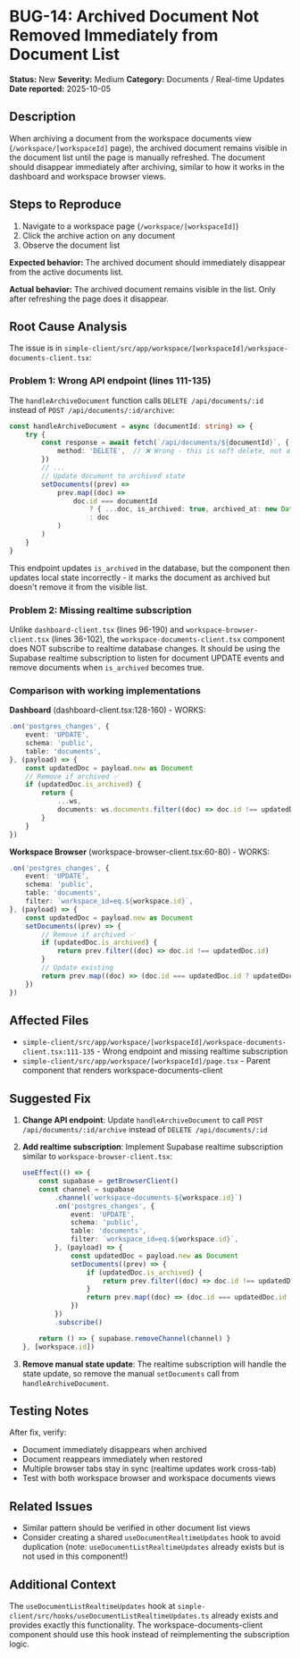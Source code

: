 # BUG-14: Archived Document Not Removed Immediately from Document List

**Status:** New
**Severity:** Medium
**Category:** Documents / Real-time Updates
**Date reported:** 2025-10-05

## Description

When archiving a document from the workspace documents view (`/workspace/[workspaceId]` page), the archived document remains visible in the document list until the page is manually refreshed. The document should disappear immediately after archiving, similar to how it works in the dashboard and workspace browser views.

## Steps to Reproduce

1. Navigate to a workspace page (`/workspace/[workspaceId]`)
2. Click the archive action on any document
3. Observe the document list

**Expected behavior:** The archived document should immediately disappear from the active documents list.

**Actual behavior:** The archived document remains visible in the list. Only after refreshing the page does it disappear.

## Root Cause Analysis

The issue is in `simple-client/src/app/workspace/[workspaceId]/workspace-documents-client.tsx`:

### Problem 1: Wrong API endpoint (lines 111-135)
The `handleArchiveDocument` function calls `DELETE /api/documents/:id` instead of `POST /api/documents/:id/archive`:

```typescript
const handleArchiveDocument = async (documentId: string) => {
    try {
        const response = await fetch(`/api/documents/${documentId}`, {
            method: 'DELETE',  // ❌ Wrong - this is soft delete, not archive
        })
        // ...
        // Update document to archived state
        setDocuments((prev) =>
            prev.map((doc) =>
                doc.id === documentId
                    ? { ...doc, is_archived: true, archived_at: new Date().toISOString() }
                    : doc
            )
        )
    }
}
```

This endpoint updates `is_archived` in the database, but the component then updates local state incorrectly - it marks the document as archived but doesn't remove it from the visible list.

### Problem 2: Missing realtime subscription
Unlike `dashboard-client.tsx` (lines 96-190) and `workspace-browser-client.tsx` (lines 36-102), the `workspace-documents-client.tsx` component does NOT subscribe to realtime database changes. It should be using the Supabase realtime subscription to listen for document UPDATE events and remove documents when `is_archived` becomes true.

### Comparison with working implementations

**Dashboard** (dashboard-client.tsx:128-160) - WORKS:
```typescript
.on('postgres_changes', {
    event: 'UPDATE',
    schema: 'public',
    table: 'documents',
}, (payload) => {
    const updatedDoc = payload.new as Document
    // Remove if archived ✅
    if (updatedDoc.is_archived) {
        return {
            ...ws,
            documents: ws.documents.filter((doc) => doc.id !== updatedDoc.id),
        }
    }
})
```

**Workspace Browser** (workspace-browser-client.tsx:60-80) - WORKS:
```typescript
.on('postgres_changes', {
    event: 'UPDATE',
    schema: 'public',
    table: 'documents',
    filter: `workspace_id=eq.${workspace.id}`,
}, (payload) => {
    const updatedDoc = payload.new as Document
    setDocuments((prev) => {
        // Remove if archived ✅
        if (updatedDoc.is_archived) {
            return prev.filter((doc) => doc.id !== updatedDoc.id)
        }
        // Update existing
        return prev.map((doc) => (doc.id === updatedDoc.id ? updatedDoc : doc))
    })
})
```

## Affected Files

- `simple-client/src/app/workspace/[workspaceId]/workspace-documents-client.tsx:111-135` - Wrong endpoint and missing realtime subscription
- `simple-client/src/app/workspace/[workspaceId]/page.tsx` - Parent component that renders workspace-documents-client

## Suggested Fix

1. **Change API endpoint**: Update `handleArchiveDocument` to call `POST /api/documents/:id/archive` instead of `DELETE /api/documents/:id`

2. **Add realtime subscription**: Implement Supabase realtime subscription similar to `workspace-browser-client.tsx`:
   ```typescript
   useEffect(() => {
       const supabase = getBrowserClient()
       const channel = supabase
           .channel(`workspace-documents-${workspace.id}`)
           .on('postgres_changes', {
               event: 'UPDATE',
               schema: 'public',
               table: 'documents',
               filter: `workspace_id=eq.${workspace.id}`,
           }, (payload) => {
               const updatedDoc = payload.new as Document
               setDocuments((prev) => {
                   if (updatedDoc.is_archived) {
                       return prev.filter((doc) => doc.id !== updatedDoc.id)
                   }
                   return prev.map((doc) => (doc.id === updatedDoc.id ? updatedDoc : doc))
               })
           })
           .subscribe()

       return () => { supabase.removeChannel(channel) }
   }, [workspace.id])
   ```

3. **Remove manual state update**: The realtime subscription will handle the state update, so remove the manual `setDocuments` call from `handleArchiveDocument`.

## Testing Notes

After fix, verify:
- Document immediately disappears when archived
- Document reappears immediately when restored
- Multiple browser tabs stay in sync (realtime updates work cross-tab)
- Test with both workspace browser and workspace documents views

## Related Issues

- Similar pattern should be verified in other document list views
- Consider creating a shared `useDocumentRealtimeUpdates` hook to avoid duplication (note: `useDocumentListRealtimeUpdates` already exists but is not used in this component!)

## Additional Context

The `useDocumentListRealtimeUpdates` hook at `simple-client/src/hooks/useDocumentListRealtimeUpdates.ts` already exists and provides exactly this functionality. The workspace-documents-client component should use this hook instead of reimplementing the subscription logic.
